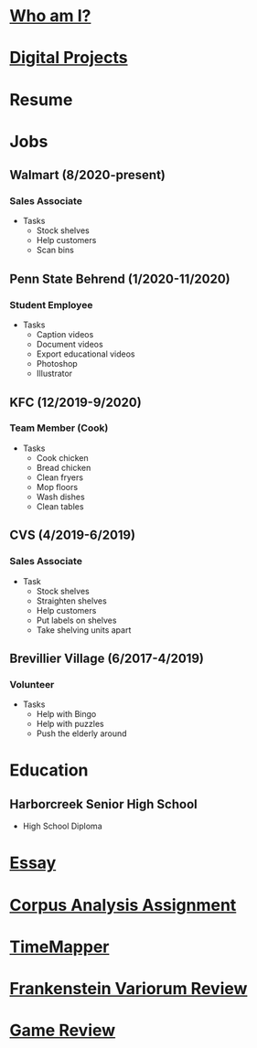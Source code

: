 # [Who am I?](https://nxh5137.github.io/huster/) 
# [Digital Projects](https://nxh5137.github.io/huster/DigitalProjects)
# Resume

# Jobs

## Walmart (8/2020-present)
### Sales Associate
* Tasks
  * Stock shelves
  * Help customers
  * Scan bins

## Penn State Behrend (1/2020-11/2020)
### Student Employee
* Tasks
  * Caption videos
  * Document videos
  * Export educational videos
  * Photoshop
  * Illustrator
  
## KFC (12/2019-9/2020)
### Team Member (Cook)
* Tasks
  * Cook chicken
  * Bread chicken
  * Clean fryers
  * Mop floors
  * Wash dishes
  * Clean tables

## CVS (4/2019-6/2019)
### Sales Associate
* Task
  * Stock shelves
  * Straighten shelves
  * Help customers
  * Put labels on shelves
  * Take shelving units apart

## Brevillier Village (6/2017-4/2019)
### Volunteer
* Tasks
  * Help with Bingo
  * Help with puzzles
  * Push the elderly around

# Education
## Harborcreek Senior High School
* High School Diploma
# [Essay](https://nxh5137.github.io/huster/Essay)
# [Corpus Analysis Assignment](https://nxh5137.github.io/huster/CorpusAnalysisAssignment)
# [TimeMapper](https://nxh5137.github.io/huster/TimeMapper)
# [Frankenstein Variorum Review](https://nxh5137.github.io/huster/Variorum_Reflection)
# [Game Review](https://nxh5137.github.io/huster/Game%20Review)
